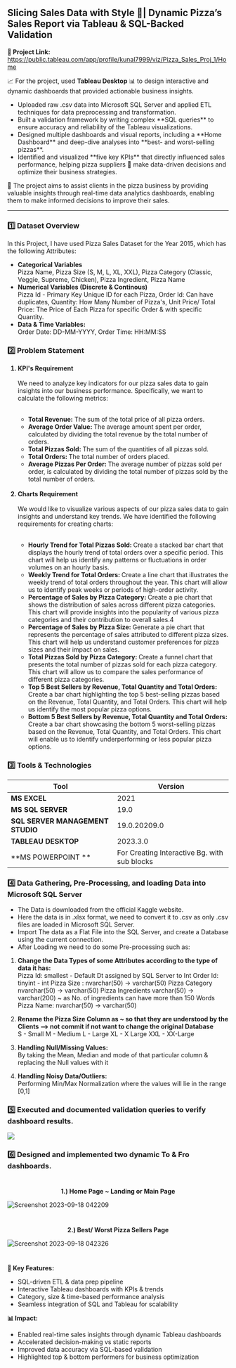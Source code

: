 ## Slicing Sales Data with Style 🍕| Dynamic Pizza’s Sales Report via Tableau & SQL-Backed Validation 

**📍 Project Link:** https://public.tableau.com/app/profile/kunal7999/viz/Pizza_Sales_Proj_1/Home

📈 For the project, used **Tableau Desktop** 📊 to design interactive and dynamic dashboards that provided actionable business insights. 

<ul>
<li> Uploaded raw .csv data into Microsoft SQL Server and applied ETL techniques for data preprocessing and transformation.
  
<li> Built a validation framework by writing complex **SQL queries** to ensure accuracy and reliability of the Tableau visualizations. </li>

<li> Designed multiple dashboards and visual reports, including a **Home Dashboard** and deep-dive analyses into **best- and worst-selling pizzas**. </li>

<li> Identified and visualized **five key KPIs** that directly influenced sales performance, helping pizza suppliers 🍕 make data-driven decisions and optimize their business strategies. </li>
</ul>

🚀 The project aims to assist clients in the pizza business by providing valuable insights through real-time data analytics dashboards, enabling them to make informed decisions to improve their sales. </li>

---

### 1️⃣ Dataset Overview

In this Project, I have used Pizza Sales Dataset for the Year 2015, which has the following Attributes:
<ul>
<b><li> Categorical Variables </li></b>
Pizza Name, Pizza Size (S, M, L, XL, XXL), Pizza Category (Classic, Veggie, Supreme, Chicken), Pizza Ingredient, Pizza Name
<b><li> Numerical Variables (Discrete & Continous) </li></b>
Pizza Id - Primary Key Unique ID for each Pizza, Order Id: Can have duplicates, Quantity: How Many Number of Pizza's, Unit Price/ Total Price: The Price of Each Pizza for specific Order & with specific Quantity.
<b><li> Data & Time Variables: </li></b> Order Date: DD-MM-YYYY, Order Time: HH:MM:SS </ul>

### 2️⃣ Problem Statement
<ol>
<b><li> KPI's Requirement </li></b>
<br>
We need to analyze key indicators for our pizza sales data to gain insights into our business performance. Specifically, we want to calculate the following metrics:
<ul>
  <br>
<b><li> Total Revenue:</b> The sum of the total price of all pizza orders. 
<b><li> Average Order Value: </b> The average amount spent per order, calculated by dividing the total revenue by the total number of orders.
<b><li> Total Pizzas Sold: </b> The sum of the quantities of all pizzas sold.
<b><li>Total Orders: </b> The total number of orders placed.
<b><li> Average Pizzas Per Order: </b> The average number of pizzas sold per order, is calculated by dividing the total number of pizzas sold by the total number of orders. </ul>
<br>
<b><li> Charts Requirement </li></b>
<br>
We would like to visualize various aspects of our pizza sales data to gain insights and understand key trends. We have identified the following requirements for creating charts:
<br>
<ul> 
<br>
<b><li> Hourly Trend for Total Pizzas Sold: </b>
Create a stacked bar chart that displays the hourly trend of total orders over a specific period. This chart will help us identify any patterns or fluctuations in order volumes on an hourly basis.
<b><li> Weekly Trend for Total Orders: </b>
Create a line chart that illustrates the weekly trend of total orders throughout the year. This chart will allow us to identify peak weeks or periods of high-order activity.
<b><li> Percentage of Sales by Pizza Category: </b>
Create a pie chart that shows the distribution of sales across different pizza categories. This chart will provide insights into the popularity of various pizza categories and their contribution to overall sales.4
<b><li> Percentage of Sales by Pizza Size: </b>
Generate a pie chart that represents the percentage of sales attributed to different pizza sizes. This chart will help us understand customer preferences for pizza sizes and their impact on sales.
<b><li> Total Pizzas Sold by Pizza Category: </b>
Create a funnel chart that presents the total number of pizzas sold for each pizza category. This chart will allow us to compare the sales performance of different pizza categories.
<b><li> Top 5 Best Sellers by Revenue, Total Quantity and Total Orders: </b>
Create a bar chart highlighting the top 5 best-selling pizzas based on the Revenue, Total Quantity, and Total Orders. This chart will help us identify the most popular pizza options.
<b><li> Bottom 5 Best Sellers by Revenue, Total Quantity and Total Orders: </b>
Create a bar chart showcasing the bottom 5 worst-selling pizzas based on the Revenue, Total Quantity, and Total Orders. This chart will enable us to identify underperforming or less popular pizza options. 
</ol> </ol>

### 3️⃣ Tools & Technologies

<div align="center">

| Tool | Version |
|-----------|----------------|
| **MS EXCEL** |  2021 |
| **MS SQL SERVER** | 19.0 |
| **SQL SERVER MANAGEMENT STUDIO** | 19.0.20209.0 |
| **TABLEAU DESKTOP** | 2023.3.0 |
| **MS POWERPOINT ** | For Creating Interactive Bg. with sub blocks |
</div>

### 4️⃣ Data Gathering, Pre-Processing, and loading Data into Microsoft SQL Server

<ul>
<li> The Data is downloaded from the official Kaggle website.
<li> Here the data is in .xlsx format, we need to convert it to .csv as only .csv files are loaded in Microsoft SQL Server.
<li> Import The data as a Flat File into the SQL Server, and create a Database using the current connection.
<li> After Loading we need to do some Pre-processing such as: </ul>

<ol>
<b><li> Change the Data Types of some Attributes according to the type of data it has: </b></li>
Pizza Id: smallest - Default Dt assigned by SQL Server to Int
Order Id: tinyint - int
Pizza Size : nvarchar(50) -> varchar(50)
Pizza Category nvarchar(50) -> varchar(50)
Pizza Ingredients varchar(50) -> varchar(200) ~ as No. of ingredients can have more than 150 Words
Pizza Name: nvarchar(50) -> varchar(50)

<b><li>  Rename the Pizza Size Column as ~ so that they are understood by the Clients --> not commit if not want to change the original Database </b></li>
S - Small
M - Medium
L - Large
XL - X Large
XXL - XX-Large

<b><li> Handling Null/Missing Values: </b></li> By taking the Mean, Median and mode of that particular column & replacing the Null values with it 

<b><li> Handling Noisy Data/Outliers: </b></li> Performing Min/Max Normalization where the values will lie in the range [0,1] 
</ol>

### 5️⃣ Executed and documented validation queries to verify dashboard results.

<img src = "https://github.com/KunalAnand2907/Dynamic_PizzaSalesReport_ByTableau_SQL/assets/46574881/01e3d543-0cf5-4b8f-b1e6-7d9e964292d3">

### 6️⃣ Designed and implemented two dynamic To & Fro dashboards.

#
<p align="center"> <b>1.) Home Page ~ Landing or Main Page</b></p>

![Screenshot 2023-09-18 042209](https://github.com/KunalAnand2907/Dynamic_PizzaSalesReport_ByTableau_SQL/assets/46574881/a5105283-a3fb-4a28-b69c-01101d0908aa)

#
<p align="center"> <b> 2.) Best/ Worst Pizza Sellers Page</b></p>


![Screenshot 2023-09-18 042326](https://github.com/KunalAnand2907/Dynamic_PizzaSalesReport_ByTableau_SQL/assets/46574881/e690fc3c-0103-4c6d-9dae-34ee77aa4def)

#

**🔑 Key Features:**

<ul>
<li>SQL-driven ETL & data prep pipeline</li>
<li>Interactive Tableau dashboards with KPIs & trends</li>
<li>Category, size & time-based performance analysis</li>
<li>Seamless integration of SQL and Tableau for scalability</li>
</ul>

**📊 Impact:**
<ul>
<li>Enabled real-time sales insights through dynamic Tableau dashboards</li>
<li>Accelerated decision-making vs static reports</li>
<li>Improved data accuracy via SQL-based validation</li>
<li>Highlighted top & bottom performers for business optimization</li>
</ul>

